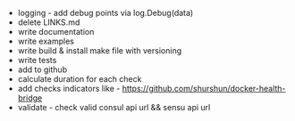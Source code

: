 * logging - add debug points via log.Debug(data)
* delete LINKS.md
* write documentation
* write examples
* write build & install make file with versioning
* write tests
* add to github
* calculate duration for each check
* add checks indicators like - https://github.com/shurshun/docker-health-bridge
* validate - check valid consul api url && sensu api url
